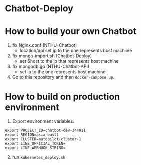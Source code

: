 # Chatbot-Deploy

# How to build your own Chatbot
1. fix Nginx.conf (NTHU-Chatbot)
    - location/api set ip to the one represents host machiine
2. fix mongo-import.sh (Chatbot-Deploy)
    - set $host to the ip that represents host machine
3. fix mongodb.go (NTHU-Chatbot-API)
    - set ip to the one represents host machine
4. Go to this repository and then `docker-compose up`.

# How to build on production environment
1. Export environment variables.
```bash=
export PROJECT_ID=chatbot-dev-344011
export REGION=asia-east1
export CLUSTER=autopilot-cluster-1
export LINE_OFFICIAL_TOKEN=
export LINE_WEBHOOK_STRING=
```
2. run `kubernetes_deploy.sh`
